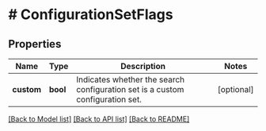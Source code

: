 # # ConfigurationSetFlags

## Properties

Name | Type | Description | Notes
------------ | ------------- | ------------- | -------------
**custom** | **bool** | Indicates whether the search configuration set is a custom configuration set. | [optional]

[[Back to Model list]](../../README.md#models) [[Back to API list]](../../README.md#endpoints) [[Back to README]](../../README.md)
